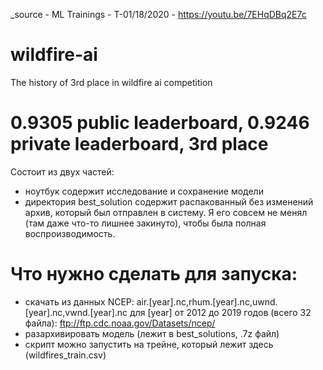 _source - ML Trainings - T-01/18/2020 - https://youtu.be/7EHqDBq2E7c

# wildfire-ai
The history of 3rd place in wildfire ai competition

# 0.9305 public leaderboard, 0.9246 private leaderboard, 3rd place

Состоит из двух частей:
* ноутбук содержит исследование и сохранение модели
* директория best_solution содержит распакованный без изменений архив, который был отправлен в систему. Я его совсем не менял (там даже что-то лишнее закинуто), чтобы была полная воспроизводимость.

# Что нужно сделать для запуска:
* скачать из данных NCEP:  air.[year].nc,rhum.[year].nc,uwnd.[year].nc,vwnd.[year].nc для [year] от 2012 до 2019 годов (всего 32 файла): ftp://ftp.cdc.noaa.gov/Datasets/ncep/
* разархивировать модель (лежит в best_solutions, .7z файл)
* скрипт можно запустить на трейне, который лежит здесь (wildfires_train.csv)

